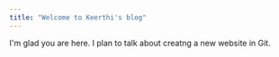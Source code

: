```yaml
---
title: "Welcome to Keerthi's blog"
---
```


I'm glad you are here. I plan to talk about creatng a new website in Git.
